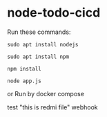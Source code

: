 # node-todo-cicd

Run these commands:


`sudo apt install nodejs`


`sudo apt install npm`


`npm install`

`node app.js`

or Run by docker compose

test
"this is redmi file"
webhook
